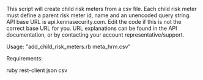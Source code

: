 This script will create child risk meters from a csv file. Each child risk meter must define a parent risk meter id, name and an unencoded query string. API base URL is api.kennasecurity.com. Edit the code if this is not the correct base URL for you. URL explanations can be found in the API documentation, or by contacting your account representative/support.

Usage: "add_child_risk_meters.rb <API Token> meta_hrm.csv"

Requirements:

ruby
rest-client
json
csv


